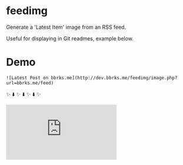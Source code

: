 # feedimg
Generate a 'Latest Item' image from an RSS feed.

Useful for displaying in Git readmes, example below.

# Demo

    ![Latest Post on bbrks.me](http://dev.bbrks.me/feedimg/image.php?url=bbrks.me/feed)

:sparkles: :arrow_down: :sparkles: :arrow_down: :sparkles: :arrow_down: :sparkles:

![Latest Post on bbrks.me](http://dev.bbrks.me/feedimg/image.php?url=bbrks.me/feed)
